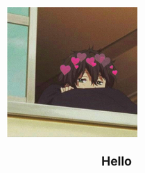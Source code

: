 <img width='300px' align='center' src='https://github.com/Rever-Z/Rever-Z/blob/main/img/oreki.jpg?raw=true'>
<h1 align='center'> Hello </h1>
